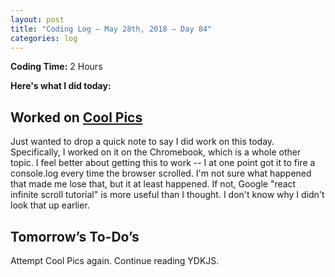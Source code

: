 ```yaml
---
layout: post
title: "Coding Log — May 28th, 2018 — Day 84"
categories: log
---
```


**Coding Time:** 2 Hours

**Here's what I did today:**

## Worked on [Cool Pics](http://github.com/rmorabia/coolpics/tree/react)

Just wanted to drop a quick note to say I did work on this today. Specifically, I worked on it on the Chromebook, which is a whole other topic. I feel better about getting this to work -- I at one point got it to fire a console.log every time the browser scrolled. I'm not sure what happened that made me lose that, but it at least happened. If not, Google "react infinite scroll tutorial" is more useful than I thought. I don't know why I didn't look that up earlier.

## Tomorrow’s To-Do’s

Attempt Cool Pics again. Continue reading YDKJS.
